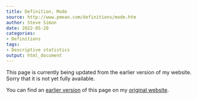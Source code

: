 ```yaml
---
title: Definition, Mode
source: http://www.pmean.com/definitions/mode.htm
author: Steve Simon
date: 2022-05-28
categories:
- Definitions
tags:
- Descriptive statistics
output: html_document
---
```


This page is currently being updated from the earlier version of my website. Sorry that it is not yet fully available.

<!---More--->


You can find an [earlier version][sim1] of this page on my [original website][sim2].

[sim1]: http://www.pmean.com/definitions/mode.htm
[sim2]: http://www.pmean.com/original_site.html
